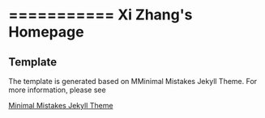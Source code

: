 ===========
Xi Zhang's Homepage
===========

## Template

The template is generated based on MMinimal Mistakes Jekyll Theme. For more information, please see

[Minimal Mistakes Jekyll Theme](https://mmistakes.github.io/minimal-mistakes/)


